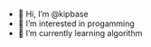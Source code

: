 - 👋 Hi, I’m @kipbase
- 👀 I’m interested in progamming
- 🌱 I’m currently learning algorithm

<!---
kipbase/kipbase is a ✨ special ✨ repository because its `README.md` (this file) appears on your GitHub profile.
You can click the Preview link to take a look at your changes.
--->
